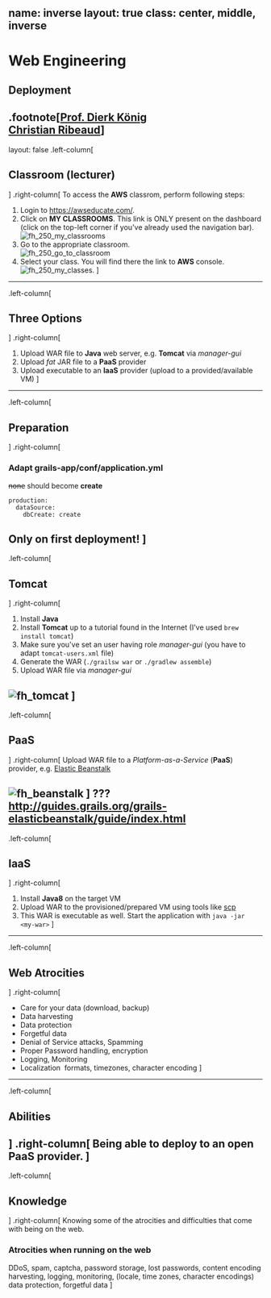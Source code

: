 name: inverse
layout: true
class: center, middle, inverse
---
# Web Engineering
## Deployment

.footnote[<a href="mailto:dierk.koenig@fhnw.ch">Prof. Dierk König</a><br /><a href="mailto:christian.ribeaud@fhnw.ch">Christian Ribeaud</a>]
---
layout: false
.left-column[
  ## Classroom (lecturer)
]
.right-column[
To access the **AWS** classrom, perform following steps:
1. Login to https://awseducate.com/.
1. Click on **MY CLASSROOMS**. This link is ONLY present on the dashboard (click on the top-left corner if you've already used the navigation bar).<br />![fh_250_my_classrooms](my_classrooms.png "My Classrooms")
1. Go to the appropriate classroom.<br />![fh_250_go_to_classroom](go_to_classroom.png "Go To Classroom")
1. Select your class. You will find there the link to **AWS** console.<br />![fh_250_my_classes](my_classes.png "My Classes").
]
---
.left-column[
  ## Three Options
]
.right-column[
1. Upload WAR file to **Java** web server, e.g. **Tomcat** via _manager-gui_
1. Upload _fat_ JAR file to a **PaaS** provider
1. Upload executable to an **IaaS** provider (upload to a provided/available VM)
]
---
.left-column[
  ## Preparation
]
.right-column[
### Adapt grails-app/conf/application.yml
~~none~~ should become **create**
```yml
production:
  dataSource:
    dbCreate: create
```
Only on first deployment!
]
---
.left-column[
  ## Tomcat
]
.right-column[
1. Install **Java**
1. Install **Tomcat** up to a tutorial found in the Internet (I've used `brew install tomcat`)
1. Make sure you've set an user having role _manager-gui_ (you have to adapt `tomcat-users.xml` file)
1. Generate the WAR (`./grailsw war` or `./gradlew assemble`)
1. Upload WAR file via _manager-gui_

![fh_tomcat](tomcat.png "Tomcat")
]
---
.left-column[
  ## PaaS
]
.right-column[
Upload WAR file to a _Platform-as-a-Service_ (**PaaS**) provider, e.g. [Elastic Beanstalk](https://aws.amazon.com/elasticbeanstalk/)

![fh_beanstalk](beanstalk.png "Elastic Beanstalk")
]
???
http://guides.grails.org/grails-elasticbeanstalk/guide/index.html
---
.left-column[
  ## IaaS
]
.right-column[
1. Install **Java8** on the target VM
1. Upload WAR to the provisioned/prepared VM using tools like [scp](https://en.wikipedia.org/wiki/Secure_copy)
1. This WAR is executable as well. Start the application with `java -jar <my-war>`
]
---
.left-column[
  ## Web Atrocities
]
.right-column[
- Care for your data (download, backup)
- Data harvesting
- Data protection
- Forgetful data
- Denial of Service attacks, Spamming
- Proper Password handling, encryption
- Logging, Monitoring
- Localization  formats, timezones, character encoding
]
---
.left-column[
  ## Abilities
]
.right-column[
  Being able to deploy to an open **PaaS** provider.
]
---
.left-column[
  ## Knowledge
]
.right-column[
Knowing some of the atrocities and difficulties that come
with being on the web.

### Atrocities when running on the web

DDoS, spam, captcha, password storage, lost passwords, content encoding
harvesting, logging, monitoring, (locale, time zones, character encodings)
data protection, forgetful data
]
